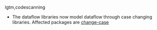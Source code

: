 lgtm,codescanning
* The dataflow libraries now model dataflow through case changing libraries.
  Affected packages are
    [change-case](https://www.npmjs.com/package/change-case)
